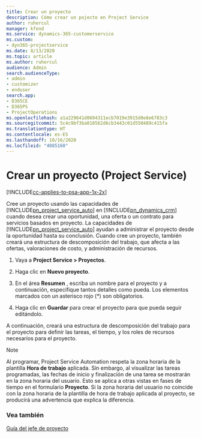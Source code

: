 ```yaml
---
title: Crear un proyecto
description: Cómo crear un pojecto en Project Service
author: ruhercul
manager: kfend
ms.service: dynamics-365-customerservice
ms.custom:
- dyn365-projectservice
ms.date: 8/13/2020
ms.topic: article
ms.author: ruhercul
audience: Admin
search.audienceType:
- admin
- customizer
- enduser
search.app:
- D365CE
- D365PS
- ProjectOperations
ms.openlocfilehash: a1a229641d0694311ecb7019e3915d0e8e6783c3
ms.sourcegitcommit: 5c4c9bf3ba018562d6cb3443c01d550489c415fa
ms.translationtype: HT
ms.contentlocale: es-ES
ms.lasthandoff: 10/16/2020
ms.locfileid: "4085160"
---
```

# <a name="create-a-project-project-service"></a>Crear un proyecto (Project Service)

[!INCLUDE[cc-applies-to-psa-app-1x-2x](../includes/cc-applies-to-psa-app-1x-2x.md)]

Cree un proyecto usando las capacidades de [!INCLUDE[pn_project_service_auto](../includes/pn-project-service-auto.md)] en [!INCLUDE[pn_dynamics_crm](../includes/pn-dynamics-crm.md)] cuando desea crear una oportunidad, una oferta o un contrato para servicios basados en proyecto. La capacidades de [!INCLUDE[pn_project_service_auto](../includes/pn-project-service-auto.md)] ayudan a administrar el proyecto desde la oportunidad hasta su conclusión. Cuando cree un proyecto, también creará una estructura de descomposición del trabajo, que afecta a las ofertas, valoraciones de costo, y administración de recursos.  
  
1.  Vaya a **Project Service > Proyectos**.  
  
2.  Haga clic en **Nuevo proyecto**.  
  
3.  En el área **Resumen** , escriba un nombre para el proyecto y a continuación, especifique tantos detalles como pueda. Los elementos marcados con un asterisco rojo (*) son obligatorios.  
  
4.  Haga clic en **Guardar** para crear el proyecto para que pueda seguir editándolo.  
  
A continuación, creará una estructura de descomposición del trabajo para el proyecto para definir las tareas, el tiempo, y los roles de recursos necesarios para el proyecto.  

> [!NOTE]
> Al programar, Project Service Automation respeta la zona horaria de la plantilla **Hora de trabajo** aplicada. Sin embargo, al visualizar las tareas programadas, las fechas de inicio y finalización de una tarea se mostrarán en la zona horaria del usuario. Esto se aplica a otras vistas en fases de tiempo en el formulario **Proyecto**. Si la zona horaria del usuario no coincide con la zona horaria de la plantilla de hora de trabajo aplicada al proyecto, se producirá una advertencia que explica la diferencia. 
  
### <a name="see-also"></a>Vea también  
 [Guía del jefe de proyecto](../psa/project-manager-guide.md)
